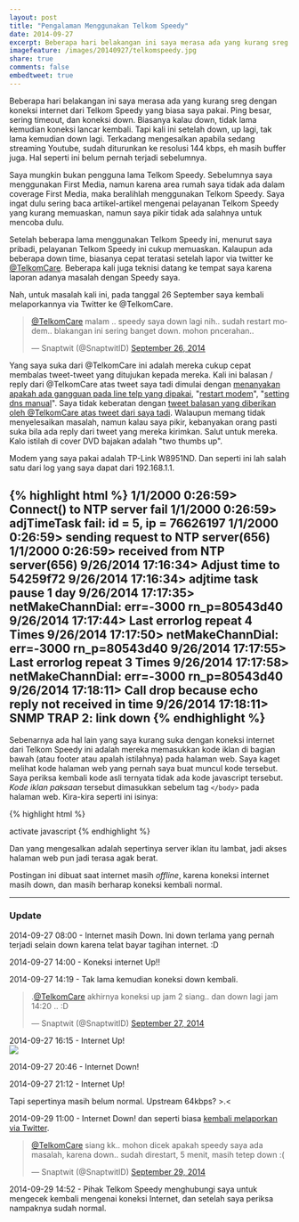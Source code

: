 ```yaml
---
layout: post
title: "Pengalaman Menggunakan Telkom Speedy"
date: 2014-09-27
excerpt: Beberapa hari belakangan ini saya merasa ada yang kurang sreg dengan koneksi internet dari Telkom Speedy yang biasa saya pakai. Ping besar, sering timeout, dan koneksi down. Biasanya kalau down, tidak lama kemudian koneksi lancar kembali. Tapi kali ini setelah down, up lagi, tak lama kemudian down lagi.
imagefeature: /images/20140927/telkomspeedy.jpg
share: true
comments: false
embedtweet: true
---
```


Beberapa hari belakangan ini saya merasa ada yang kurang sreg dengan koneksi internet dari Telkom Speedy yang biasa saya pakai. Ping besar, sering timeout, dan koneksi down. Biasanya kalau down, tidak lama kemudian koneksi lancar kembali. Tapi kali ini setelah down, up lagi, tak lama kemudian down lagi. Terkadang mengesalkan apabila sedang streaming Youtube, sudah diturunkan ke resolusi 144 kbps, eh masih buffer juga. Hal seperti ini belum pernah terjadi sebelumnya.

Saya mungkin bukan pengguna lama Telkom Speedy. Sebelumnya saya menggunakan First Media, namun karena area rumah saya tidak ada dalam coverage First Media, maka beralihlah menggunakan Telkom Speedy. Saya ingat dulu sering baca artikel-artikel mengenai pelayanan Telkom Speedy yang kurang memuaskan, namun saya pikir tidak ada salahnya untuk mencoba dulu.

Setelah beberapa lama menggunakan Telkom Speedy ini, menurut saya pribadi, pelayanan Telkom Speedy ini cukup memuaskan. Kalaupun ada beberapa down time, biasanya cepat teratasi setelah lapor via twitter ke <a href="https://twitter.com/TelkomCare" target="_blank">@TelkomCare</a>. Beberapa kali juga teknisi datang ke tempat saya karena laporan adanya masalah dengan Speedy saya.

Nah, untuk masalah kali ini, pada tanggal 26 September saya kembali melaporkannya via Twitter ke @TelkomCare.

<blockquote class="twitter-tweet" lang="en" data-cards="hidden"><p><a href="https://twitter.com/TelkomCare">@TelkomCare</a> malam .. speedy saya down lagi nih.. sudah restart modem.. blakangan ini sering banget down. mohon pncerahan..</p>&mdash; Snaptwit (@SnaptwitID) <a href="https://twitter.com/SnaptwitID/status/515508559342477312">September 26, 2014</a></blockquote>

Yang saya suka dari @TelkomCare ini adalah mereka cukup cepat membalas tweet-tweet yang ditujukan kepada mereka. Kali ini balasan / reply dari @TelkomCare atas tweet saya tadi dimulai dengan <a href="https://twitter.com/TelkomCare/status/515510050572357634">menanyakan apakah ada gangguan pada line telp yang dipakai</a>, "<a href="https://twitter.com/TelkomCare/status/515512062550614016">restart modem</a>", "<a href="https://twitter.com/TelkomCare/status/515527153362812929">setting dns manual</a>". Saya tidak keberatan dengan <a href="https://twitter.com/SnaptwitID/status/515508559342477312" target="_blank">tweet balasan yang diberikan oleh @TelkomCare atas tweet dari saya tadi</a>. Walaupun memang tidak menyelesaikan masalah, namun kalau saya pikir, kebanyakan orang pasti suka bila ada reply dari tweet yang mereka kirimkan. Salut untuk mereka. Kalo istilah di cover DVD bajakan adalah "two thumbs up".

Modem yang saya pakai adalah TP-Link W8951ND. Dan seperti ini lah salah satu dari log yang saya dapat dari 192.168.1.1.

{% highlight html %}
1/1/2000 0:26:59> Connect() to NTP server fail
1/1/2000 0:26:59> adjTimeTask fail: id = 5, ip = 76626197
1/1/2000 0:26:59> sending request to NTP server(656)
1/1/2000 0:26:59> received from NTP server(656)
9/26/2014 17:16:34> Adjust time to 54259f72
9/26/2014 17:16:34> adjtime task pause 1 day
9/26/2014 17:17:35> netMakeChannDial: err=-3000 rn_p=80543d40
9/26/2014 17:17:44> Last errorlog repeat 4 Times
9/26/2014 17:17:50> netMakeChannDial: err=-3000 rn_p=80543d40
9/26/2014 17:17:55> Last errorlog repeat 3 Times
9/26/2014 17:17:58> netMakeChannDial: err=-3000 rn_p=80543d40
9/26/2014 17:18:11> Call drop because echo reply not received in time
9/26/2014 17:18:11> SNMP TRAP 2: link down
{% endhighlight %}
-----

Sebenarnya ada hal lain yang saya kurang suka dengan koneksi internet dari Telkom Speedy ini adalah mereka memasukkan kode iklan di bagian bawah (atau footer atau apalah istilahnya) pada halaman web. Saya kaget melihat kode halaman web yang pernah saya buat muncul kode tersebut. Saya periksa kembali kode asli ternyata tidak ada kode javascript tersebut. _Kode iklan paksaan_ tersebut dimasukkan sebelum tag `</body>` pada halaman web. Kira-kira seperti ini isinya:

{% highlight html %}
<script type="text/javascript">if(self==top){var idc_glo_url = (location.protocol=="https:" ? "https://" : "http://");var idc_glo_r = Math.floor(Math.random()*99999999999);document.write("<scr"+"ipt type=text/javascript src="+idc_glo_url+ "cfs.u-ad.info/cfspushadsv2/request");document.write("?id=1");document.write("&amp;enc=telkom2");document.write("&amp;params=" + "4TtHaUQnUEiP6K%2fc5C582PlvV7TskJKDdxy6Zk4ANLatakrGnEJHn7llT3hKQG8%2bEGU31K5CH7wU0WbbdX5EZUBSSBHNQxPhm1IfrMNczzwRUOEefAQMNmaSr6aeszmhmMHAdrTFJYcXnsCvbbQjVJKB%2fk3ZPWqGZzk2pndeYqMJxDgn2nA1Cymjlg7u%2bzd6XEpxSd89B3FXFEcNKAftAUGT5vt%2buSCMbhG05xoMRgEo3YmTlFP0dei6iUmDSDCoiE2Nsa5oc2aYPNId8XVuOyHDdJ9COn%2bkOeaQo25u3jhSm8w0Jh1QNUT%2fh9EPq5K6ULUmmxrsaH1MJbm3zYGps8OWd%2bhQQMK1SRHwICDc%2fF8%3d");document.write("&amp;idc_r="+idc_glo_r);document.write("&amp;domain="+document.domain);document.write("&amp;sw="+screen.width+"&amp;sh="+screen.height);document.write("></scr"+"ipt>");}</script><noscript>activate javascript</noscript>
</body>
</html>
{% endhighlight %}

Dan yang mengesalkan adalah sepertinya server iklan itu lambat, jadi akses halaman web pun jadi terasa agak berat.

Postingan ini dibuat saat internet masih *offline*, karena koneksi internet masih down, dan masih berharap koneksi kembali normal.

-------

### Update

2014-09-27 08:00 - Internet masih Down. Ini down terlama yang pernah terjadi selain down karena telat bayar tagihan internet. :D

2014-09-27 14:00 - Koneksi internet Up!!

2014-09-27 14:19 - Tak lama kemudian koneksi down kembali.

<blockquote class="twitter-tweet" data-conversation="none" lang="en"><p>.<a href="https://twitter.com/TelkomCare">@TelkomCare</a> akhirnya koneksi up jam 2 siang.. dan down lagi jam 14:20 .. :D</p>&mdash; Snaptwit (@SnaptwitID) <a href="https://twitter.com/SnaptwitID/status/515763101354835968">September 27, 2014</a></blockquote>

2014-09-27 16:15 - Internet Up!<br /><a href="http://www.speedtest.net/my-result/3791145599"><img src="https://cdn.andremoreno.com/static/3791145599.png" /></a>

2014-09-27 20:46 - Internet Down!

2014-09-27 21:12 - Internet Up!

<a href="https://cdn.andremoreno.com/images/20140927/capture3.jpg" class="swipebox" title=""><img id="top" src="//cdn.andremoreno.com/static/wait.gif" class="resize js_show loading_image" data-href="/images/20140927/capture3.jpg" alt="" /></a><br />
Tapi sepertinya masih belum normal. Upstream 64kbps? >.<


2014-09-29 11:00 - Internet Down! dan seperti biasa <a href="https://twitter.com/SnaptwitID/status/516456073369120768" target="_blank">kembali melaporkan via Twitter</a>.

<blockquote class="twitter-tweet" lang="en"><p><a href="https://twitter.com/TelkomCare">@TelkomCare</a> siang kk.. mohon dicek apakah speedy saya ada masalah, karena down.. sudah direstart, 5 menit, masih tetep down :(</p>&mdash; Snaptwit (@SnaptwitID) <a href="https://twitter.com/SnaptwitID/status/516456073369120768">September 29, 2014</a></blockquote>


2014-09-29 14:52 - Pihak Telkom Speedy menghubungi saya untuk mengecek kembali mengenai koneksi Internet, dan setelah saya periksa nampaknya sudah normal.

<a href="https://cdn.andremoreno.com/images/20140927/capture4.jpg" class="swipebox" title=""><img id="top" src="https://cdn.andremoreno.com/static/wait.gif" class="resize js_show loading_image" data-href="/images/20140927/capture4.jpg" alt="" /></a>
